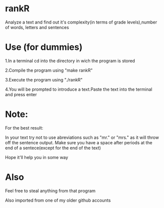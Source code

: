 # rankR
Analyze a text and find out it's complexity(in terms of grade levels),number of words, letters and sentences


# Use (for dummies)
1.In a terminal cd into the directory in wich the program is stored

2.Compile the program using "make rankR"

3.Execute the program using "./rankR"

4.You will be prompted to introduce a text.Paste the text into the terminal and press enter

# Note:
For the best result:

In your text try not to use abreviations such as "mr." or "mrs." as it will throw off the sentence output.
Make sure you have a space after periods at the end of a sentece(except for the end of the text)


Hope it'll help you in some way

# Also
Feel free to steal anything from that program 

Also imported from one of my older github accounts
